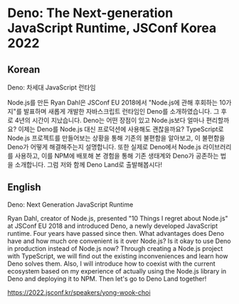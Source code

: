 # Deno: The Next-generation JavaScript Runtime, JSConf Korea 2022

## Korean

Deno: 차세대 JavaScript 런타임
 
Node.js를 만든 Ryan Dahl은 JSConf EU 2018에서 "Node.js에 관해 후회하는 10가지"를 발표하며 새롭게 개발한 자바스크립트 런타임인 Deno를 소개하였습니다. 그 후로 4년의 시간이 지났습니다. Deno는 어떤 장점이 있고 Node.js보다 얼마나 편리할까요? 이제는 Deno를 Node.js 대신 프로덕션에 사용해도 괜찮을까요? 
TypeScript로 Node.js 프로젝트를 만들어보는 상황을 통해 기존의 불편함을 알아보고, 이 불편함을 Deno가 어떻게 해결해주는지 설명합니다. 또한 실제로 Deno에서 Node.js 라이브러리를 사용하고, 이를 NPM에 배포해 본 경험을 통해 기존 생태계와 Deno가 공존하는 법을 소개합니다. 그럼 저와 함께 Deno Land로 출발해봅시다!

## English

Deno: Next Generation JavaScript Runtime
 
Ryan Dahl, creator of Node.js, presented "10 Things I regret about Node.js" at JSConf EU 2018 and introduced Deno, a newly developed JavaScript runtime. Four years have passed since then. What advantages does Deno have and how much ore convenient is it over Node.js? Is it okay to use Deno in production instead of Node.js now? 
Through creating a Node.js project with TypeScript, we will find out the existing inconveniences and learn how Deno solves them. Also, I will introduce how to coexist with the current ecosystem based on my experience of actually using the Node.js library in Deno and deploying it to NPM. Then let's go to Deno Land together!

https://2022.jsconf.kr/speakers/yong-wook-choi

